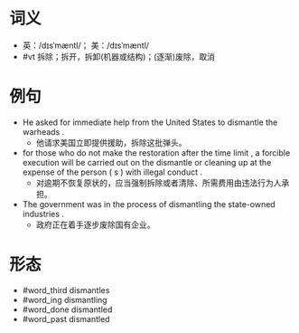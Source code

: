 # 词义
- 英：/dɪsˈmæntl/； 美：/dɪsˈmæntl/
- #vt 拆除；拆开，拆卸(机器或结构)；(逐渐)废除，取消
# 例句
- He asked for immediate help from the United States to dismantle the warheads .
	- 他请求美国立即提供援助，拆除这批弹头。
- for those who do not make the restoration after the time limit , a forcible execution will be carried out on the dismantle or cleaning up at the expense of the person ( s ) with illegal conduct .
	- 对逾期不恢复原状的，应当强制拆除或者清除、所需费用由违法行为人承担。
- The government was in the process of dismantling the state-owned industries .
	- 政府正在着手逐步废除国有企业。
# 形态
- #word_third dismantles
- #word_ing dismantling
- #word_done dismantled
- #word_past dismantled
